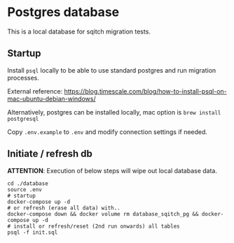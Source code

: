 # Postgres database

This is a local database for sqitch migration tests.

## Startup

Install `psql` locally to be able to use standard postgres and run migration processes.

External reference: <https://blog.timescale.com/blog/how-to-install-psql-on-mac-ubuntu-debian-windows/>

Alternatively, postgres can be installed locally, mac option is `brew install postgresql`

Copy `.env.example` to `.env` and modify connection settings if needed.

## Initiate / refresh db

**ATTENTION**: Execution of below steps will wipe out local database data.

```shell
cd ./database
source .env
# startup
docker-compose up -d
# or refresh (erase all data) with..
docker-compose down && docker volume rm database_sqitch_pg && docker-compose up -d
# install or refresh/reset (2nd run onwards) all tables
psql -f init.sql
```
